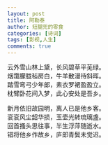 ```yaml
---
layout: post
title: 阿勒泰 
author: 短腿兜的零食
categories: [诗词]
tags: [影视,人生]
comments: true
---
```

云外雪山林上黛，长风碧草平芜绿。  
烟霭朦胧毡房白，牛羊散漫待斜晖。  
踏雪弯弓少年郎，素衣罗裙盈盈立。  
枕臂卧花间入梦，此心安处是吾乡。  

新月依旧故园明，离人已是他乡客。  
衮衮风尘韶华损，玉壶光转琉璃盏。  
回首搔头思往事，半生浮萍随逝水。  
错将他乡作故乡，庐郎青鬓未觉迟。  